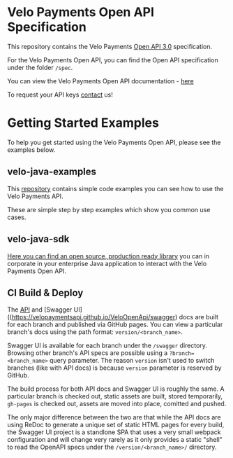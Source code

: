 # Velo Payments Open API Specification

This repository contains the Velo Payments [Open API 3.0](https://github.com/OAI/OpenAPI-Specification/blob/master/versions/3.0.0.md) specification.

For the Velo Payments Open API, you can find the Open API specification under the folder `/spec`.

You can view the Velo Payments Open API documentation - [here](https://velopaymentsapi.github.io/VeloOpenApi/)

To request your API keys [contact](mailto:info@velopayments.com) us!

# Getting Started Examples

To help you get started using the Velo Payments Open API, please see the examples below.

## velo-java-examples

This [repository](https://github.com/velopaymentsapi/velo-java-examples) contains simple code examples you can see how to use the Velo Payments API.

These are simple step by step examples which show you common use cases.

## velo-java-sdk

[Here you can find an open source, production ready library](https://github.com/velopaymentsapi/velo-java-sdk) you can in corporate in your enterprise Java application to
interact with the Velo Payments Open API.

## CI Build & Deploy

The [API](https://velopaymentsapi.github.io/VeloOpenApi/) and [Swagger UI]((https://velopaymentsapi.github.io/VeloOpenApi/swagger) docs are built for each branch and published via GitHub pages. You can view a particular branch's docs using the path format: `version/<branch_name>`.

Swagger UI is available for each branch under the `/swagger` directory. Browsing other branch's API specs are possible using a `?branch=<branch_name>` query parameter. The reason `version` isn't used to switch branches (like with API docs) is because `version` parameter is reserved by GitHub.

The build process for both API docs and Swagger UI is roughly the same. A particular branch is checked out, static assets are built, stored temporarily, `gh-pages` is checked out, assets are moved into place, comitted and pushed.

The only major difference between the two are that while the API docs are using ReDoc to generate a unique set of static HTML pages for every build, the Swagger UI project is a standlone SPA that uses a very small webpack configuration and will change very rarely as it only provides a static "shell" to read the OpenAPI specs under the `/version/<branch_name>/` directory.
